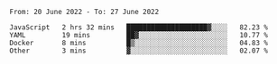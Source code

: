 <!--START_SECTION:waka-->

```text
From: 20 June 2022 - To: 27 June 2022

JavaScript   2 hrs 32 mins   ████████████████████▓░░░░   82.23 %
YAML         19 mins         ██▓░░░░░░░░░░░░░░░░░░░░░░   10.77 %
Docker       8 mins          █▒░░░░░░░░░░░░░░░░░░░░░░░   04.83 %
Other        3 mins          ▓░░░░░░░░░░░░░░░░░░░░░░░░   02.07 %
```

<!--END_SECTION:waka-->
